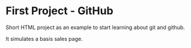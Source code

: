# First Project - GitHub

Short HTML project as an example to start learning about git and github.

It simulates a basis sales page.
